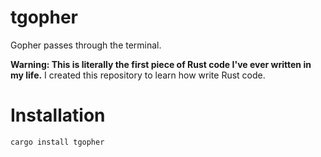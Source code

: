 # tgopher

Gopher passes through the terminal.

**Warning: This is literally the first piece of Rust code I've ever written in my life.** I created this repository to learn how write Rust code.

# Installation

``
cargo install tgopher
``
